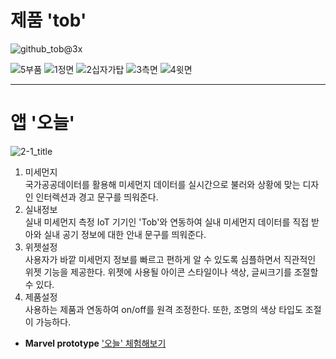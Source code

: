 # 제품 'tob'

![github_tob@3x](https://user-images.githubusercontent.com/42813286/59561232-c5b4e800-9058-11e9-8977-f2f85cf1071e.png)

![5부품](https://user-images.githubusercontent.com/42813286/59561567-09a9ec00-905d-11e9-8f66-dd32903b661b.jpg)
![1정면](https://user-images.githubusercontent.com/42813286/59561626-863cca80-905d-11e9-8023-bb90d83c58c0.jpg)
![2십자가탑](https://user-images.githubusercontent.com/42813286/59561600-51c90e80-905d-11e9-906a-3ead382923e5.jpg)
![3측면](https://user-images.githubusercontent.com/42813286/59561634-9b195e00-905d-11e9-9367-7aff030f07c3.jpg)
![4윗면](https://user-images.githubusercontent.com/42813286/59561646-a8cee380-905d-11e9-9bbe-283de714273f.jpg)



-------------------------------------
# 앱 '오늘'

![2-1_title](https://user-images.githubusercontent.com/42813286/59560988-3eb24080-9055-11e9-9481-c931f27a93a6.png)

1. 미세먼지      
  국가공공데이터를 활용해 미세먼지 데이터를 실시간으로 불러와 상황에 맞는 디자인 인터렉션과 경고 문구를 띄워준다.
2. 실내정보  
  실내 미세먼지 측정 IoT 기기인 'Tob'와 연동하여 실내 미세먼지 데이터를 직접 받아와 실내 공기 정보에 대한 안내 문구를 띄워준다.
3. 위젯설정      
   사용자가 바깥 미세먼지 정보를 빠르고 편하게 알 수 있도록 심플하면서 직관적인 위젯 기능을 제공한다. 위젯에 사용될 아이콘 스타일이나 색상, 글씨크기를 조절할 수 있다.
4. 제품설정      
  사용하는 제품과 연동하여 on/off를 원격 조정한다. 또한, 조명의 색상 타입도 조절이 가능하다.

* __Marvel prototype__
['오늘' 체험해보기](https://marvelapp.com/5hh4jj6 'marvelapp')


